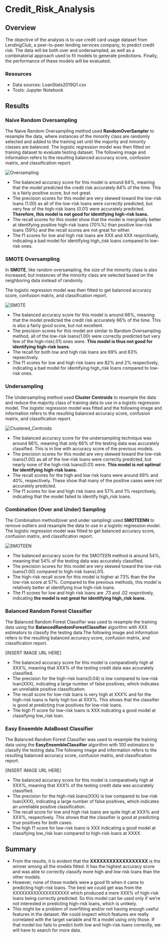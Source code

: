 # Credit_Risk_Analysis

## Overview
The objective of the analysis is to use credit card usage dataset from LendingClub, a peer-to-peer lending services company, to predict credit risk. The data will be both over and undersampled, as well as a combinatorial approach used to fit models to generate predictions. Finally, the performance of these models will be evaluated.

### Resources

- Data sources: LoanStats2019Q1.csv
- Tools: Jupyter Notebook

## Results

### Naive Random Oversampling

The Naive Random Oversampling method used **RandomOverSampler** to resample the data, where instances of the minority class are randomly selected and added to the training set until the majority and minority classes are balanced. The logistic regression model was then fitted on training dataset to evaluate testing dataset. The following image and information refers to the resulting balanced accuracy score, confusion matrix, and classification report.

![Oversampling](https://github.com/dpTuttle/Credit_Risk_Analysis/blob/main/Resources/Oversampling.png)

- The balanced accuracy score for this model is around 64%, meaning that the model predicted the credit risk accurately 64% of the time. This is a fairly positive score, but not great.
- The precision scores for this model are very skewed toward the low-risk loans (1.00) as all of the low-risk loans were correctly predicted, but very few of the high-risk loans (0.01) were accurately predicted. **Therefore, this model is not good for identifying high-risk loans.**
- The recall scores for this model show that the model is merginally better at identifying positive high-risk loans (70%%) than positive low-risk loans (59%) and the recall scores are not great for either.
- The f1 scores for low and high risk loans are XXX and XXX resprctively, indicating a bad model for identifying high_risk loans compared to low-risk ones.

### SMOTE Oversampling

In **SMOTE**, like random oversampling, the size of the minority class is also increased, but instances of the minority class are selected based on the neighboring data instead of randomly.

The logistic regression model was then fitted to get balanced accuracy score, confusion matrix, and classification report.

![SMOTE](https://github.com/dpTuttle/Credit_Risk_Analysis/blob/main/Resources/SMOTE.png)

- The balanced accuracy score for this model is around 66%, meaning that the model predicted the credit risk accurately 66% of the time. This is also a fairly good score, but not excellent.
- The precision scores for this model are similar to Random Oversampling method, all of the low-risk loans(1.00) were correctly predicted but very few of the high-risk(.01) ones were. **This model is thus not good for identifying high-risk loans.**
- The recall for both low and high risk loans are 69% and 63% repsectively.
- The f1 scores for low and high risk loans are 82% and 2% respectively, indicating a bad model for identifying high_risk loans compared to low-risk ones.

### Undersampling

The Undersampling method used **Cluster Centroids** to resample the data and reduce the majority class of training data to use in a logistic regression model. The logistic regression model was fitted and the following image and information refers to the resulting balanced accuracy score, confusion matrix, and classification report.

![Clustered_Centroids](https://github.com/dpTuttle/Credit_Risk_Analysis/blob/main/Resources/Clutered_Centroid.png)

- The balanced accuracy score for the undersampling technique was around 66%, meaning that only 66% of the testing data was accurately classified. This is in line with accuracy score of the previous models.
- The precision scores for this model are very skewed toward the low-risk loans(1.00) as all of the low-risk loans were correctly predicted, but nearly none of the high-risk loans(0.01) were. **This model is not optimal for identifying high-risk loans.**
- The recall scores for the high and low risk loans were around 69% and 40%, respectively. These show that many of the positive cases were not accurately predicted.
- The f1 scores for low and high risk loans are 57% and 1% resprctively, indicating that the model failed to identify high_risk loans.

### Combination (Over and Under) Sampling

The Combination method(over and under sampling) used **SMOTEENN** to remove outliers and resample the data to use in a logistic regression model. The logistic regression model was fitted to get balanced accuracy score, confusion matrix, and classification report.

![SMOTEEN](https://github.com/dpTuttle/Credit_Risk_Analysis/blob/main/Resources/SMOTEEN.png)

- The balanced accuracy score for the SMOTEEN method is around 54%, meaning that 54% of the testing data was accurately classified. 
- The precision scores for this model are very skewed toward the low-risk loans(1.00) compared to high-risk loans(.01).
- The high-risk recall score for this model is higher at 73% than the the low-risk score at 57%. Compared to the previous methods, this model is relatively better at identifying true high-risk loans.
- The f1 scores for low and high risk loans are .73 and .02 resprctively, indicating **the model is not great for identifying high_risk loans.**

### Balanced Random Forest Classifier

The Balanced Random Forest Classifier was used to resample the training data using the **BalancedRandomForestClassifier** algorithm with XXX estimators to classify the testing data.The following image and information refers to the resulting balanced accuracy score, confusion matrix, and classification report.

[INSERT IMAGE URL HERE]

- The balanced accuracy score for this model is comparatively high at XXX%, meaning that XXX% of the testing credit data was accurately classified.
- The precision for the high-risk loans(0.04) is low compared to low-risk loan(XXX), indicating a large number of false positives, which indicates an unreliable positive classification.
- The recall score for low-risk loans is very high at XXX% and for the high-risk loans is fairly high too at XXX%. This shows that the classifier is good at predicting true positives for low-risk loans.
- The high f1 score for low-risk loans is XXX indicating a good model at classifying low_risk loan.

### Easy Ensemble AdaBoost Classifier

The Balanced Random Forest Classifier was used to resample the training data using the **EasyEnsembleClassifier** algorithm with 100 estimators to classify the testing data.The following image and information refers to the resulting balanced accuracy score, confusion matrix, and classification report.

[INSERT IMAGE URL HERE]

- The balanced accuracy score for this model is comparatively high at XXX%, meaning that XXX% of the testing credit data was accurately classified.
- The precision for the high-risk loans(XXX) is low compared to low-risk loan(XXX), indicating a large number of false positives, which indicates an unreliable positive classification.
- The recall score for low and high risk loans are quite high at XXX% and XXX%, respectively. This shows that the classifier is good at predicting true positives for both cases.
- The high f1 score for low-risk loans is XXX indicating a good model at classifying low_risk loan compared to high-risk loans at XXXX.

## Summary

- From the results, it is evident that the **XXXXXXXXXXXXXXXXXX** is the winner among all the models fitted. It has the highest accuracy score and was able to correctly classify more high and low risk loans than the other models.
- However, none of these models were a good fit when it came to predicting high-risk loans. The best we could get was from the XXXXXXXXXXXXXXXXXXX which produced a mere XXX% of high-risk loans being correctly predicted. So this model can be used only if we're not interested in predicting high-risk loans, which is unlikely.
- This might be a problem of overfitting and/or not having enough useful features in the dataset. We could inspect which features are really correlated with the target variable and fit a model using only those. If that model too fails to predict both low and high-risk loans correctly, we will have to search for more data. 

